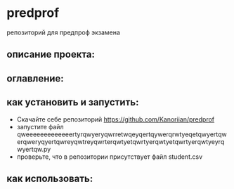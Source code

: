 # predprof
репозиторий для предпроф экзамена
## описание проекта:
## оглавление:
## как установить и запустить:
- Скачайте себе репозиторий https://github.com/Kanoriian/predprof
- запустите файл qweeeeeeeeeeeeertyrqwyeryqwrretwqeyqertqywerqrwtyeqetqwyertqwerqweryqyertqwreyqwtreyqwrterqwtyetqwrtyerqwtyetqwrtyerqwtyeyrqwyertqw.py
- проверьте, что в репозитории присутствует файл student.csv
## как использовать:
